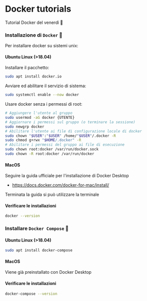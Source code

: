 # Docker tutorials

Tutorial Docker del venerdì :pineapple:

### Installazione di `Docker` :whale2:

Per installare docker su sistemi unix:

#### Ubuntu Linux (>18.04)

Installare il pacchetto:

```sh
sudo apt install docker.io
```

Avviare ed abilitare il servizio di sistema:

```sh
sudo systemctl enable --now docker
```

Usare docker senza i permessi di root:

```sh
# Aggiungere l'utente al gruppo 
sudo usermod -aG docker {UTENTE}
# Aggiornare i permessi sul gruppo (o terminare la sessione)
sudo newgrp docker
# Abilitare l'utente ai file di configurazione locale di docker
sudo chown "$USER":"$USER" /home/"$USER"/.docker -R
sudo chmod g+rwx "$HOME/.docker" -R
# Abilitare i permessi del gruppo ai file di esecuzione
sudo chown root:docker /var/run/docker.sock
sudo chown -R root:docker /var/run/docker
```

#### MacOS

Seguire la guida ufficiale per l'installazione di Docker Desktop

- https://docs.docker.com/docker-for-mac/install/

Terminata la guida si può utilizzare la terminale

#### Verificare le installazioni

```sh
docker --version
```



### Installare `Docker Compose` :octopus:

#### Ubuntu Linux (>18.04)

```sh
sudo apt install docker-compose
```

#### MacOS

Viene già preinstallato con Docker Desktop

#### Verificare le installazioni

```sh
docker-compose --version
```


